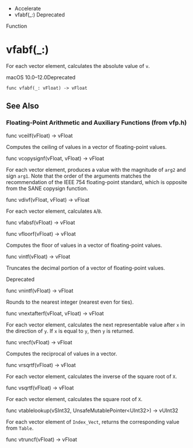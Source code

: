 

- Accelerate
-  vfabf(\_:) Deprecated

Function

# vfabf(\_:)

For each vector element, calculates the absolute value of `v`.

macOS 10.0–12.0Deprecated

``` source
func vfabf(_: vFloat) -> vFloat
```

## See Also

### Floating-Point Arithmetic and Auxiliary Functions (from vfp.h)

func vceilf(vFloat) -> vFloat

Computes the ceiling of values in a vector of floating-point values.

func vcopysignf(vFloat, vFloat) -> vFloat

For each vector element, produces a value with the magnitude of `arg2` and sign `arg1`. Note that the order of the arguments matches the recommendation of the IEEE 754 floating-point standard, which is opposite from the SANE copysign function.

func vdivf(vFloat, vFloat) -> vFloat

For each vector element, calculates `A`/`B`.

func vfabsf(vFloat) -> vFloat

func vfloorf(vFloat) -> vFloat

Computes the floor of values in a vector of floating-point values.

func vintf(vFloat) -> vFloat

Truncates the decimal portion of a vector of floating-point values.

Deprecated

func vnintf(vFloat) -> vFloat

Rounds to the nearest integer (nearest even for ties).

func vnextafterf(vFloat, vFloat) -> vFloat

For each vector element, calculates the next representable value after `x` in the direction of `y`. If `x` is equal to `y`, then `y` is returned.

func vrecf(vFloat) -> vFloat

Computes the reciprocal of values in a vector.

func vrsqrtf(vFloat) -> vFloat

For each vector element, calculates the inverse of the square root of `X`.

func vsqrtf(vFloat) -> vFloat

For each vector element, calculates the square root of `X`.

func vtablelookup(vSInt32, UnsafeMutablePointer&lt;UInt32>) -> vUInt32

For each vector element of `Index_Vect`, returns the corresponding value from `Table`.

func vtruncf(vFloat) -> vFloat

